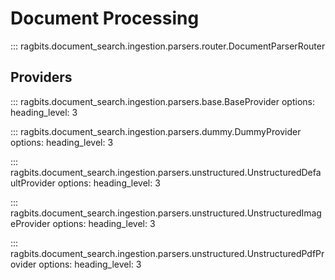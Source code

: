 # Document Processing

::: ragbits.document_search.ingestion.parsers.router.DocumentParserRouter

## Providers
::: ragbits.document_search.ingestion.parsers.base.BaseProvider
    options:
      heading_level: 3

::: ragbits.document_search.ingestion.parsers.dummy.DummyProvider
    options:
      heading_level: 3

::: ragbits.document_search.ingestion.parsers.unstructured.UnstructuredDefaultProvider
    options:
      heading_level: 3

::: ragbits.document_search.ingestion.parsers.unstructured.UnstructuredImageProvider
    options:
      heading_level: 3

::: ragbits.document_search.ingestion.parsers.unstructured.UnstructuredPdfProvider
    options:
      heading_level: 3